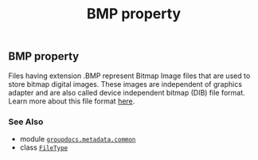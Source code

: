 ﻿---
title: BMP property
second_title: GroupDocs.Metadata for Python via .NET API References
description: 
type: docs
url: /python-net/groupdocs.metadata.common/filetype/bmp/
is_root: false
weight: 70
---

## BMP property


Files having extension .BMP represent Bitmap Image files that are used to store bitmap digital images.
These images are independent of graphics adapter and are also called device independent bitmap (DIB) file
format. Learn more about this file format [here](https://wiki.fileformat.com/image/bmp/).

### See Also
* module [`groupdocs.metadata.common`](../../)
* class [`FileType`](/metadata/python-net/groupdocs.metadata.common/filetype)
